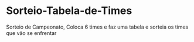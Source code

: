 # Sorteio-Tabela-de-Times
Sorteio de Campeonato, Coloca 6 times e faz uma tabela e sorteia os times que vão se enfrentar
